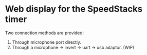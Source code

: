 # Web display for the SpeedStacks timer
Two connection methods are provided:
1. Through microphone port directly.
2. Through a microphone -> invert -> uart -> usb adaptor. (WIP)
